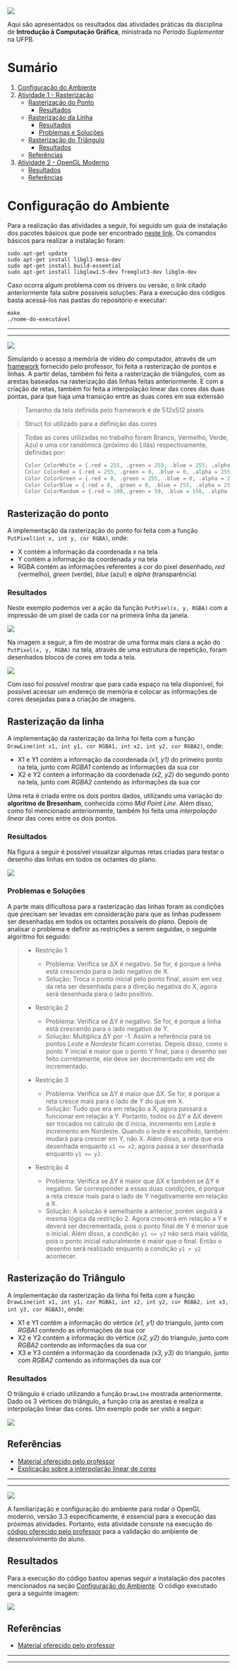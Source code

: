 <img src="1_rasterizacao/img/capa.gif" style="height:300px, ">

Aqui são apresentados os resultados das atividades práticas da disciplina de <b>Introdução à Computação Gráfica</b>, ministrada no <i>Período Suplementar</i> na UFPB.

# Sumário
1. [Configuração do Ambiente](#config)
2. [Atividade 1 - Rasterização](#atividade1)
    - [Rasterização do Ponto](#rasteriza-ponto)
        - [Resultados](#resultados-ponto)
    - [Rasterização da Linha](#rasteriza-linha)
        - [Resultados](#resultados-linha)
        - [Problemas e Soluções](#prob-linha)
    - [Rasterização do Triângulo](#rasteriza-triangulo)
        - [Resultados](#resultados-triangulo)
    - [Referências](#referencias1)
3. [Atividade 2 - OpenGL Moderno](#atividade2)
    - [Resultados](#resultado-atv2)
    - [Referências](#referencias2)

# Configuração do Ambiente <a id="config"></a>

Para a realização das atividades a seguir, foi seguido um guia de instalação dos pacotes básicos que pode ser encontrado <a href="https://pt.wikibooks.org/wiki/Programa%C3%A7%C3%A3o_com_OpenGL/Instala%C3%A7%C3%A3o/Linux">neste link</a>. Os comandos básicos para realizar a instalação foram:

```
sudo apt-get update
sudo apt-get install libgl1-mesa-dev
sudo apt-get install build-essential
sudo apt-get install libglew1.5-dev freeglut3-dev libglm-dev
```

Caso ocorra algum problema com os drivers ou versão, o link citado anteriormente fala sobre possíveis soluções. Para a execução dos códigos basta acessá-los nas pastas do repositório e executar:

```
make
./nome-do-executável
```

---
---

<img id="atividade1" src="images/1.png" style="height:300px, ">
<!---
# Atividade 1 - Rasterização <a id="atividade1"></a>
-->

Simulando o acesso a memória de vídeo do computador, através de um <a href="https://github.com/capagot/icg/tree/master/mygl_framework">framework</a> fornecido pelo professor,  foi feita a rasterização de pontos e linhas. A partir delas, também foi feita a rasterização de triângulos, com as arestas baseadas na rasterização das linhas feitas anteriormente. E com a criação de retas, também foi feita a interpolação linear das cores das duas pontas, para que haja uma transição entre as duas cores em sua extensão

> Tamanho da tela definida pelo framework é de 512x512 pixels

> Struct foi utilizado para a definição das cores

> Todas as cores utilizadas no trabalho foram Branco, Vermelho, Verde, Azul e uma cor randômica (próximo do Lilás) respectivamente, definidas por:
>```C
> Color ColorWhite = {.red = 255, .green = 255, .blue = 255, .alpha = 255};
> Color ColorRed = {.red = 255, .green = 0, .blue = 0, .alpha = 255};
> Color ColorGreen = {.red = 0, .green = 255, .blue = 0, .alpha = 255};
> Color ColorBlue = {.red = 0, .green = 0, .blue = 255, .alpha = 255};
> Color ColorRandom = {.red = 100,.green = 59, .blue = 156, .alpha = 255};
> ```
 
## Rasterização do ponto <a id="rasteriza-ponto"></a>

A implementação da rasterização do ponto foi feita com a função `PutPixel(int x, int y, cor RGBA)`, onde:

- X contém a informação da coordenada <i>x</i> na tela
- Y contém a informação da coordenada <i>y</i> na tela
- RGBA contém as informações referentes a cor do pixel desenhado, <i>red</i> (vermelho), <i>green</i> (verde), <i>blue</i> (azul) e <i>alpha</i> (transparência)

### Resultados <a id="resultados-ponto"></a>

Neste exemplo podemos ver a ação da função `PutPixel(x, y, RGBA)` com a impressão de um pixel de cada cor na primeira linha da janela.

<img src="1_rasterizacao/img/putpixel_colors.png" style="height:300px, ">

Na imagem a seguir, a fim de mostrar de uma forma mais clara a ação do `PutPixel(x, y, RGBA)` na tela, através de uma estrutura de repetição, foram desenhados blocos de cores em toda a tela.

<img src="1_rasterizacao/img/putpixel_box.png" style="height:300px, ">

Com isso foi possível mostrar que para cada espaço na tela disponível, foi possível acessar um endereço de memória e colocar as informações de cores desejadas para a criação de imagens.

## Rasterização da linha <a id="rasteriza-linha"></a>

A implementação da rasterização da linha foi feita com a função `DrawLine(int x1, int y1, cor RGBA1, int x2, int y2, cor RGBA2)`, onde:

- X1 e Y1 contém a informação da coordenada <i>(x1, y1)</i> do primeiro ponto na tela, junto com <i>RGBA1</i> contendo as informações da sua cor
- X2 e Y2 contém a informação da coordenada <i>(x2, y2)</i> do segundo ponto na tela, junto com <i>RGBA2</i> contendo as informações da sua cor

Uma reta é criada entre os dois pontos dados, utilizando uma variação do  <b>algoritmo de Bresenham</b>, conhecida como <i>Mid Point Line</i>. Além disso, como foi mencionado anteriormente, também foi feita uma <i>interpolação linear</i> das cores entre os dois pontos.

### <b>Resultados</b> <a id="resultados-linha"></a>

Na figura a seguir é possível visualizar algumas retas criadas para testar o desenho das linhas em todos os octantes do plano.

<img src="1_rasterizacao/img/drawline.png" style="height:300px, ">

### <b>Problemas e Soluções</b> <a id="prob-linha"></a>

A parte mais dificultosa para a rasterização das linhas foram as condições que precisam ser levadas em consideração para que as linhas pudessem ser desenhadas em todos os octantes possíveis do plano. Depois de analisar o problema e definir as restrições a serem seguidas, o seguinte algoritmo foi seguido:

> - Restrição 1
>   - Problema: Verifica se ΔX é negativo. Se for, é porque a linha está crescendo para o lado negativo de X.
>   - Solução: Troca o ponto inicial pelo ponto final, assim em vez da reta ser desenhada para a direção negativa do X, agora será desenhada para o lado positivo.
>
> - Restrição 2
>   - Problema: Verifica se ΔY é negativo. Se for, é porque a linha está crescendo para o lado negativo de Y.
>   - Solução: Multiplica ΔY por -1. Assim a referência para os pontos <i>Leste</i> e <i>Nordeste</i> ficam corretas. Depois disso, como o ponto Y inicial é maior que o ponto Y final, para o desenho ser feito corretamente, ele deve ser decrementado em vez de incrementado.
>
> - Restrição 3
>   - Problema: Verifica se ΔY é maior que ΔX. Se for, é porque a reta cresce mais para o lado de Y do que em X.
>   - Solução: Tudo que era em relação a X, agora passará a funcionar em relação a Y. Portanto, todos os ΔY e ΔX devem ser trocados no cálculo de d inicia, incremento em Leste e incremento em Nordeste. Quando o leste é escolhido, também mudará para crescer em Y, não X. Além disso, a reta que era desenhada enquanto `x1 <= x2`, agora passa a ser desenhada enquanto `y1 <= y2`. 
>
> - Restrição 4
>   - Problema: Verifica se ΔY é maior que ΔX e também se ΔY é negativo. Se corresponder a essas duas condições, é porque a reta cresce mais para o lado de Y negativamente em relação a X.
>   - Solução: A solução é semelhante a anterior, porém seguirá a mesma lógica da restrição 2. Agora crescerá em relação a Y e deverá ser decrementada, pois o ponto final de Y é menor que o inicial. Além disso, a condição `y1 <= y2` não será mais válida, pois o ponto inicial naturalmente é maior que o final. Então o desenho será realizado enquanto a condição `y1 > y2` acontecer.

## Rasterização do Triângulo <a id="rasteriza-triangulo"></a>

A implementação da rasterização da linha foi feita com a função `DrawLine(int x1, int y1, cor RGBA1, int x2, int y2, cor RGBA2, int x3, int y3, cor RGBA3)`, onde:

- X1 e Y1 contém a informação do vértice <i>(x1, y1)</i> do triangulo, junto com <i>RGBA1</i> contendo as informações da sua cor
- X2 e Y2 contém a informação do vértice <i>(x2, y2)</i> do triangulo, junto com <i>RGBA2</i> contendo as informações da sua cor
- X3 e Y3 contém a informação da coordenada <i>(x3, y3)</i> do triangulo, junto com <i>RGBA2</i> contendo as informações da sua cor

### Resultados <a id="resultados-triangulo"></a>

O triângulo é criado utilizando a função `DrawLine` mostrada anteriormente. Dado os 3 vértices do triângulo, a função cria as arestas e realiza a interpolação linear das cores. Um exemplo pode ser visto a seguir:

<img src="1_rasterizacao/img/DrawTriangle.png" style="height:300px, ">

## Referências <a id="referencias1"></a>
- [Material oferecido pelo professor](1_rasterizacao/arquivos_relacionados)
- [Explicação sobre a interpolação linear de cores](https://letslearnbits.blogspot.com/2014/10/icgt1-interpolacao-de-cores.html)


---
---

<img id="atividade2" src="images/2.png" style="height:300px, ">

<!--- 
# Atividade 2 - OpenGL Moderno (3.3) <a id="atividade2"></a>
-->

A familiarização e configuração do ambiente para rodar o OpenGL moderno, versão 3.3 especificamente, é essencial para a execução das próximas atividades. Portanto, esta atividade consiste na execução do <a href="https://github.com/capagot/icg/tree/master/hello_world_gl/modern_opengl">código oferecido pelo professor</a> para a validação do ambiente de desenvolvimento do aluno.


## Resultados <a id="resultado-atv2"></a>

Para a execução do código bastou apenas seguir a instalação dos pacotes mencionados na seção [Configuração do Ambiente](#config). O código executado gera a seguinte imagem:

<img src="2_modern_opengl/img/hello_opengl.png" style="height:300px, ">

## Referências <a id="referencias2"></a>

- [Material oferecido pelo professor](2_modern_opengl/arquivos_relacionados)

---
---